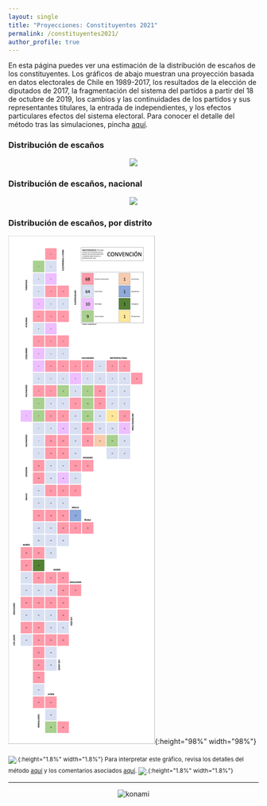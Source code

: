 ```yaml
---
layout: single
title: "Proyecciones: Constituyentes 2021"
permalink: /constituyentes2021/
author_profile: true
---
```


En esta página puedes ver una estimación de la distribución de escaños de los constituyentes. Los gráficos de abajo muestran una proyección basada en datos electorales de Chile en 1989-2017, los resultados de la elección de diputados de 2017, la fragmentación del sistema del partidos a partir del 18 de octubre de 2019, los cambios y las continuidades de los partidos y sus representantes titulares, la entrada de independientes, y los efectos particulares efectos del sistema electoral. Para conocer el detalle del método tras las simulaciones, pincha [aquí](https://tresquintos.cl/sx/).


### Distribución de escaños

<div align="center">
<img width="600" src="https://tresquintos.cl/images/constituyente2021/resultados.png" >
</div>


### Distribución de escaños, nacional

<div align="center">
<img width="600" src="https://tresquintos.cl/images/constituyente2021/mapa_congreso.png" >
</div>


### Distribución de escaños, por distrito

![cc](/images/constituyente2021/mapa_chile.png){:height="98%" width="98%"}


<sub>![.](/images/danger.png){:height="1.8%" width="1.8%"} Para interpretar este gráfico, revisa los detalles del método [aquí](https://tresquintos.cl/sx/) y los comentarios asociados [aquí](https://tresquintos.cl/posts/2020/03/caveat/). ![.](/images/danger.png){:height="1.8%" width="1.8%"} </sub>

---

<!-- NES -->
<style>
.aligncenter {
    text-align: center;
}
</style>
<p class="aligncenter">
    <img src="/images/nes.png" width="30" height="30" alt="konami" />
</p>
<script src="/js/topsecret.js"></script>


<!-- Favicon -->
<link rel="apple-touch-icon" sizes="180x180" href="/apple-touch-icon.png">
<link rel="icon" type="image/png" sizes="32x32" href="/favicon-32x32.png">
<link rel="icon" type="image/png" sizes="16x16" href="/favicon-16x16.png">
<link rel="manifest" href="/site.webmanifest">
<link rel="mask-icon" href="/safari-pinned-tab.svg" color="#5bbad5">
<meta name="msapplication-TileColor" content="#b91d47">
<meta name="theme-color" content="#ffffff">
